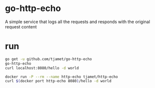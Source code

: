# go-http-echo
A simple service that logs all the requests and responds with the original request content

# run

```bash
go get -u github.com/tjamet/go-http-echo
go-http-echo
curl localhost:8080/hello -d world
```

```bash
docker run -P --rm --name http-echo tjamet/http-echo
curl $(docker port http-echo 8080)/hello -d world
```
